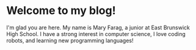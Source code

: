 # Welcome to my blog!

I'm glad you are here. My name is Mary Farag, a junior at East Brunswick High School. I have a strong interest in computer science, I love coding robots, and learning new programming languages! 
